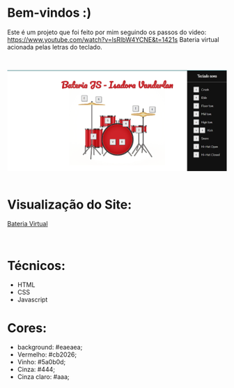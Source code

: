 # Bem-vindos :)

Este é um projeto que foi feito por mim seguindo os passos do video: 
https://www.youtube.com/watch?v=lsRIbW4YCNE&t=1421s
Bateria virtual acionada pelas letras do teclado.

<br/>

![Presentation](https://github.com/IsadoraVanderlan/bateria-digital-js/blob/main/img/apresenta%C3%A7%C3%A3o.png)
<br/><br/>

# Visualização do Site:
<a href="">Bateria Virtual
</a>

<br/>

# Técnicos:
- HTML
- CSS
- Javascript

# Cores:
- background: #eaeaea;
- Vermelho: #cb2026;
- Vinho: #5a0b0d;
- Cinza: #444;
- Cinza claro: #aaa;
